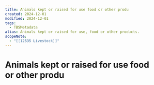 ```yaml
---
title: Animals kept or raised for use food or other produ
created: 2024-12-01
modified: 2024-12-01
tags:
  - TBSMetadata
alias: Animals kept or raised for use, food or other products.
scopeNote:
  - "[[12535 Livestock]]"
---
```

# Animals kept or raised for use food or other produ
